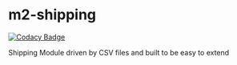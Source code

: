 # m2-shipping

[![Codacy Badge](https://api.codacy.com/project/badge/Grade/05fcaa78376d4f43af31084a087fe467)](https://www.codacy.com/app/everon/module-ev-shipping?utm_source=github.com&utm_medium=referral&utm_content=everon/module-ev-shipping&utm_campaign=badger)

Shipping Module driven by CSV files and built to be easy to extend

